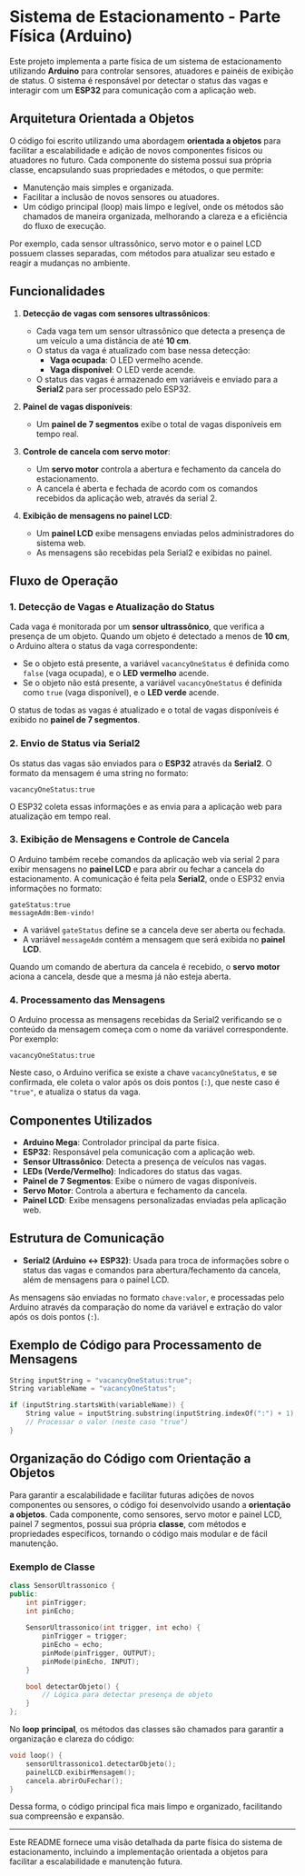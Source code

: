 # Sistema de Estacionamento - Parte Física (Arduino)

Este projeto implementa a parte física de um sistema de estacionamento utilizando **Arduino** para controlar sensores, atuadores e painéis de exibição de status. O sistema é responsável por detectar o status das vagas e interagir com um **ESP32** para comunicação com a aplicação web.

## Arquitetura Orientada a Objetos

O código foi escrito utilizando uma abordagem **orientada a objetos** para facilitar a escalabilidade e adição de novos componentes físicos ou atuadores no futuro. Cada componente do sistema possui sua própria classe, encapsulando suas propriedades e métodos, o que permite:
- Manutenção mais simples e organizada.
- Facilitar a inclusão de novos sensores ou atuadores.
- Um código principal (loop) mais limpo e legível, onde os métodos são chamados de maneira organizada, melhorando a clareza e a eficiência do fluxo de execução.

Por exemplo, cada sensor ultrassônico, servo motor e o painel LCD possuem classes separadas, com métodos para atualizar seu estado e reagir a mudanças no ambiente.

## Funcionalidades

1. **Detecção de vagas com sensores ultrassônicos**: 
   - Cada vaga tem um sensor ultrassônico que detecta a presença de um veículo a uma distância de até **10 cm**.
   - O status da vaga é atualizado com base nessa detecção:
     - **Vaga ocupada**: O LED vermelho acende.
     - **Vaga disponível**: O LED verde acende.
   - O status das vagas é armazenado em variáveis e enviado para a **Serial2** para ser processado pelo ESP32.

2. **Painel de vagas disponíveis**:
   - Um **painel de 7 segmentos** exibe o total de vagas disponíveis em tempo real.

3. **Controle de cancela com servo motor**:
   - Um **servo motor** controla a abertura e fechamento da cancela do estacionamento.
   - A cancela é aberta e fechada de acordo com os comandos recebidos da aplicação web, através da serial 2.

4. **Exibição de mensagens no painel LCD**:
   - Um **painel LCD** exibe mensagens enviadas pelos administradores do sistema web.
   - As mensagens são recebidas pela Serial2 e exibidas no painel.

## Fluxo de Operação

### 1. Detecção de Vagas e Atualização do Status
Cada vaga é monitorada por um **sensor ultrassônico**, que verifica a presença de um objeto. Quando um objeto é detectado a menos de **10 cm**, o Arduino altera o status da vaga correspondente:
- Se o objeto está presente, a variável `vacancyOneStatus` é definida como `false` (vaga ocupada), e o **LED vermelho** acende.
- Se o objeto não está presente, a variável `vacancyOneStatus` é definida como `true` (vaga disponível), e o **LED verde** acende.

O status de todas as vagas é atualizado e o total de vagas disponíveis é exibido no **painel de 7 segmentos**.

### 2. Envio de Status via Serial2
Os status das vagas são enviados para o **ESP32** através da **Serial2**. O formato da mensagem é uma string no formato:
```
vacancyOneStatus:true
```
O ESP32 coleta essas informações e as envia para a aplicação web para atualização em tempo real.

### 3. Exibição de Mensagens e Controle de Cancela
O Arduino também recebe comandos da aplicação web via serial 2 para exibir mensagens no **painel LCD** e para abrir ou fechar a cancela do estacionamento. A comunicação é feita pela **Serial2**, onde o ESP32 envia informações no formato:
```
gateStatus:true
messageAdm:Bem-vindo!
```

- A variável `gateStatus` define se a cancela deve ser aberta ou fechada.
- A variável `messageAdm` contém a mensagem que será exibida no **painel LCD**.

Quando um comando de abertura da cancela é recebido, o **servo motor** aciona a cancela, desde que a mesma já não esteja aberta.

### 4. Processamento das Mensagens
O Arduino processa as mensagens recebidas da Serial2 verificando se o conteúdo da mensagem começa com o nome da variável correspondente. Por exemplo:
```
vacancyOneStatus:true
```
Neste caso, o Arduino verifica se existe a chave `vacancyOneStatus`, e se confirmada, ele coleta o valor após os dois pontos (`:`), que neste caso é `"true"`, e atualiza o status da vaga.

## Componentes Utilizados

- **Arduino Mega**: Controlador principal da parte física.
- **ESP32**: Responsável pela comunicação com a aplicação web.
- **Sensor Ultrassônico**: Detecta a presença de veículos nas vagas.
- **LEDs (Verde/Vermelho)**: Indicadores do status das vagas.
- **Painel de 7 Segmentos**: Exibe o número de vagas disponíveis.
- **Servo Motor**: Controla a abertura e fechamento da cancela.
- **Painel LCD**: Exibe mensagens personalizadas enviadas pela aplicação web.
  
## Estrutura de Comunicação

- **Serial2 (Arduino ↔ ESP32)**: Usada para troca de informações sobre o status das vagas e comandos para abertura/fechamento da cancela, além de mensagens para o painel LCD.
  
As mensagens são enviadas no formato `chave:valor`, e processadas pelo Arduino através da comparação do nome da variável e extração do valor após os dois pontos (`:`).

## Exemplo de Código para Processamento de Mensagens

```cpp
String inputString = "vacancyOneStatus:true";
String variableName = "vacancyOneStatus";

if (inputString.startsWith(variableName)) {
    String value = inputString.substring(inputString.indexOf(":") + 1);
    // Processar o valor (neste caso "true")
}
```

## Organização do Código com Orientação a Objetos

Para garantir a escalabilidade e facilitar futuras adições de novos componentes ou sensores, o código foi desenvolvido usando a **orientação a objetos**. Cada componente, como sensores, servo motor e painel LCD, painel 7 segmentos, possui sua própria **classe**, com métodos e propriedades específicos, tornando o código mais modular e de fácil manutenção.

### Exemplo de Classe

```cpp
class SensorUltrassonico {
public:
    int pinTrigger;
    int pinEcho;
    
    SensorUltrassonico(int trigger, int echo) {
        pinTrigger = trigger;
        pinEcho = echo;
        pinMode(pinTrigger, OUTPUT);
        pinMode(pinEcho, INPUT);
    }

    bool detectarObjeto() {
        // Lógica para detectar presença de objeto
    }
};
```

No **loop principal**, os métodos das classes são chamados para garantir a organização e clareza do código:

```cpp
void loop() {
    sensorUltrassonico1.detectarObjeto();
    painelLCD.exibirMensagem();
    cancela.abrirOuFechar();
}
```

Dessa forma, o código principal fica mais limpo e organizado, facilitando sua compreensão e expansão.

---

Este README fornece uma visão detalhada da parte física do sistema de estacionamento, incluindo a implementação orientada a objetos para facilitar a escalabilidade e manutenção futura.
